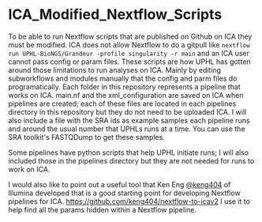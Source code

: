 # ICA_Modified_Nextflow_Scripts
To be able to run Nextflow scripts that are published on Github on ICA they must be modified.
ICA does not allow Nextflow to do a gitpull like ```nextflow run UPHL-BioNGS/Grandeur -profile singularity -r main``` and an ICA user cannot pass config or param files.
These scripts are how UPHL has gotten around those limitations to run analyses on ICA.
Mainly by editing subworkflows and modules manually that the config and parm files do programatically. 
Each folder in this repository represents a pipeline that works on ICA.
main.nf and the xml_configuration are saved on ICA when pipelines are created; each of these files are located in each pipelines directory in this repository but they do not need to be uploaded ICA.
I will also include a file with the SRA ids as example samples each pipeline runs and around the usual number that UPHLs runs at a time.
You can use the SRA toolkit's FASTQDump to get these samples.

Some pipelines have python scripts that help UPHL initiate runs; I will also included those in the pipelines directory but they are not needed for runs to work on ICA. 

I would also like to point out a useful tool that Ken Eng [@keng404](https://github.com/keng404) of Illumina developed that is a good starting point for developing Nextflow pipelines for ICA. https://github.com/keng404/nextflow-to-icav2 I use it to help find all the params hidden within a Nextflow pipeline.
